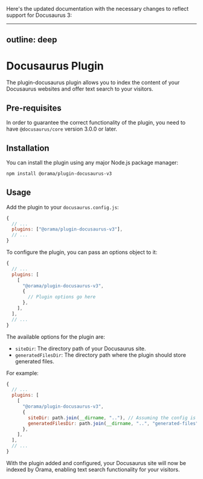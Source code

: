 
  
  Here's the updated documentation with the necessary changes to reflect support for Docusaurus 3:

---
outline: deep
---

# Docusaurus Plugin

The plugin-docusaurus plugin allows you to index the content of your Docusaurus websites and offer text search to your visitors.

## Pre-requisites
In order to guarantee the correct functionality of the plugin, you need to have `@docusaurus/core` version 3.0.0 or later.

## Installation

You can install the plugin using any major Node.js package manager:

```bash copy
npm install @orama/plugin-docusaurus-v3
```

## Usage

Add the plugin to your `docusaurus.config.js`:

```js
{
  // ...
  plugins: ["@orama/plugin-docusaurus-v3"],
  // ...
}
```

To configure the plugin, you can pass an options object to it:

```js
{
  // ...
  plugins: [
    [
      "@orama/plugin-docusaurus-v3",
      {
        // Plugin options go here
      },
    ],
  ],
  // ...
}
```

The available options for the plugin are:

- `siteDir`: The directory path of your Docusaurus site.
- `generatedFilesDir`: The directory path where the plugin should store generated files.

For example:

```js
{
  // ...
  plugins: [
    [
      "@orama/plugin-docusaurus-v3",
      {
        siteDir: path.join(__dirname, ".."), // Assuming the config is in the website/ directory
        generatedFilesDir: path.join(__dirname, "..", "generated-files"),
      },
    ],
  ],
  // ...
}
```

With the plugin added and configured, your Docusaurus site will now be indexed by Orama, enabling text search functionality for your visitors.
  
  